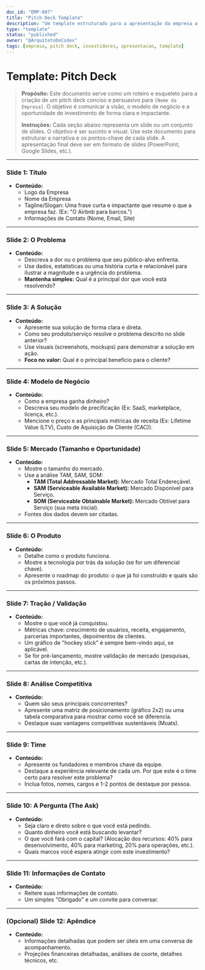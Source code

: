 ```yaml
---
doc_id: "EMP-007"
title: "Pitch Deck Template"
description: "Um template estruturado para a apresentação da empresa a investidores, clientes e parceiros, cobrindo os pontos-chave do negócio de forma concisa e persuasiva."
type: "template"
status: "published"
owner: "@ArquitetoDoCodex"
tags: [empresa, pitch deck, investidores, apresentacao, template]
---
```


# Template: Pitch Deck

> **Propósito:** Este documento serve como um roteiro e esqueleto para a criação de um pitch deck conciso e persuasivo para `[Nome da Empresa]`. O objetivo é comunicar a visão, o modelo de negócio e a oportunidade de investimento de forma clara e impactante.
> 
> **Instruções:** Cada seção abaixo representa um slide ou um conjunto de slides. O objetivo é ser sucinto e visual. Use este documento para estruturar a narrativa e os pontos-chave de cada slide. A apresentação final deve ser em formato de slides (PowerPoint, Google Slides, etc.).

---

### **Slide 1: Título**

*   **Conteúdo:**
    *   Logo da Empresa
    *   Nome da Empresa
    *   Tagline/Slogan: Uma frase curta e impactante que resume o que a empresa faz. (Ex: "O Airbnb para barcos.")
    *   Informações de Contato (Nome, Email, Site)

---

### **Slide 2: O Problema**

*   **Conteúdo:**
    *   Descreva a dor ou o problema que seu público-alvo enfrenta.
    *   Use dados, estatísticas ou uma história curta e relacionável para ilustrar a magnitude e a urgência do problema.
    *   **Mantenha simples:** Qual é a principal dor que você está resolvendo?

---

### **Slide 3: A Solução**

*   **Conteúdo:**
    *   Apresente sua solução de forma clara e direta.
    *   Como seu produto/serviço resolve o problema descrito no slide anterior?
    *   Use visuais (screenshots, mockups) para demonstrar a solução em ação.
    *   **Foco no valor:** Qual é o principal benefício para o cliente?

---

### **Slide 4: Modelo de Negócio**

*   **Conteúdo:**
    *   Como a empresa ganha dinheiro?
    *   Descreva seu modelo de precificação (Ex: SaaS, marketplace, licença, etc.).
    *   Mencione o preço e as principais métricas de receita (Ex: Lifetime Value (LTV), Custo de Aquisição de Cliente (CAC)).

---

### **Slide 5: Mercado (Tamanho e Oportunidade)**

*   **Conteúdo:**
    *   Mostre o tamanho do mercado.
    *   Use a análise TAM, SAM, SOM:
        *   **TAM (Total Addressable Market):** Mercado Total Endereçável.
        *   **SAM (Serviceable Available Market):** Mercado Disponível para Serviço.
        *   **SOM (Serviceable Obtainable Market):** Mercado Obtível para Serviço (sua meta inicial).
    *   Fontes dos dados devem ser citadas.

---

### **Slide 6: O Produto**

*   **Conteúdo:**
    *   Detalhe como o produto funciona.
    *   Mostre a tecnologia por trás da solução (se for um diferencial chave).
    *   Apresente o roadmap do produto: o que já foi construído e quais são os próximos passos.

---

### **Slide 7: Tração / Validação**

*   **Conteúdo:**
    *   Mostre o que você já conquistou.
    *   Métricas chave: crescimento de usuários, receita, engajamento, parcerias importantes, depoimentos de clientes.
    *   Um gráfico de "hockey stick" é sempre bem-vindo aqui, se aplicável.
    *   Se for pré-lançamento, mostre validação de mercado (pesquisas, cartas de intenção, etc.).

---

### **Slide 8: Análise Competitiva**

*   **Conteúdo:**
    *   Quem são seus principais concorrentes?
    *   Apresente uma matriz de posicionamento (gráfico 2x2) ou uma tabela comparativa para mostrar como você se diferencia.
    *   Destaque suas vantagens competitivas sustentáveis (Moats).

---

### **Slide 9: Time**

*   **Conteúdo:**
    *   Apresente os fundadores e membros chave da equipe.
    *   Destaque a experiência relevante de cada um. Por que este é o time certo para resolver este problema?
    *   Inclua fotos, nomes, cargos e 1-2 pontos de destaque por pessoa.

---

### **Slide 10: A Pergunta (The Ask)**

*   **Conteúdo:**
    *   Seja claro e direto sobre o que você está pedindo.
    *   Quanto dinheiro você está buscando levantar?
    *   O que você fará com o capital? (Alocação dos recursos: 40% para desenvolvimento, 40% para marketing, 20% para operações, etc.).
    *   Quais marcos você espera atingir com este investimento?

---

### **Slide 11: Informações de Contato**

*   **Conteúdo:**
    *   Reitere suas informações de contato.
    *   Um simples "Obrigado" e um convite para conversar.

---

### **(Opcional) Slide 12: Apêndice**

*   **Conteúdo:**
    *   Informações detalhadas que podem ser úteis em uma conversa de acompanhamento.
    *   Projeções financeiras detalhadas, análises de coorte, detalhes técnicos, etc.